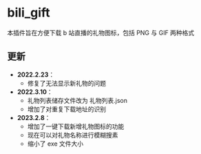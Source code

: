 # bili_gift

本插件旨在方便下载 b 站直播的礼物图标，包括 PNG 与 GIF 两种格式

## 更新

- **2022.2.23**：
  - 修复了无法显示新礼物的问题
- **2022.3.10**：
  - 礼物列表储存文件改为 礼物列表.json
  - 增加了对重复下载地址的识别
- **2023.2.8**：
  - 增加了一键下载新增礼物图标的功能
  - 现在可以对礼物名称进行模糊搜素
  - 缩小了 exe 文件大小
